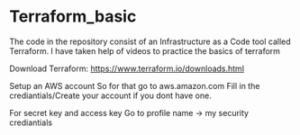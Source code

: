 # Terraform_basic
The code in the repository consist of an Infrastructure as a Code tool  called Terraform. I have taken help of videos to practice the basics of terraform

 Download Terraform: https://www.terraform.io/downloads.html
 
Setup an AWS account
So for that go to aws.amazon.com
Fill in the crediantials/Create your account if you dont have one.

For secret key and access key
Go to profile name -> my security crediantials

